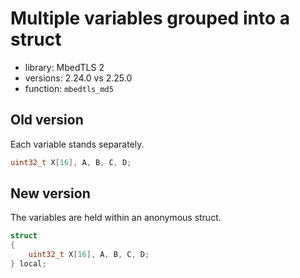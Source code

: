# Multiple variables grouped into a struct
- library: MbedTLS 2
- versions: 2.24.0 vs 2.25.0
- function: `mbedtls_md5`

## Old version
Each variable stands separately.

```c
uint32_t X[16], A, B, C, D;
```

## New version
The variables are held within an anonymous struct.

```c
struct
{
    uint32_t X[16], A, B, C, D;
} local;
```

